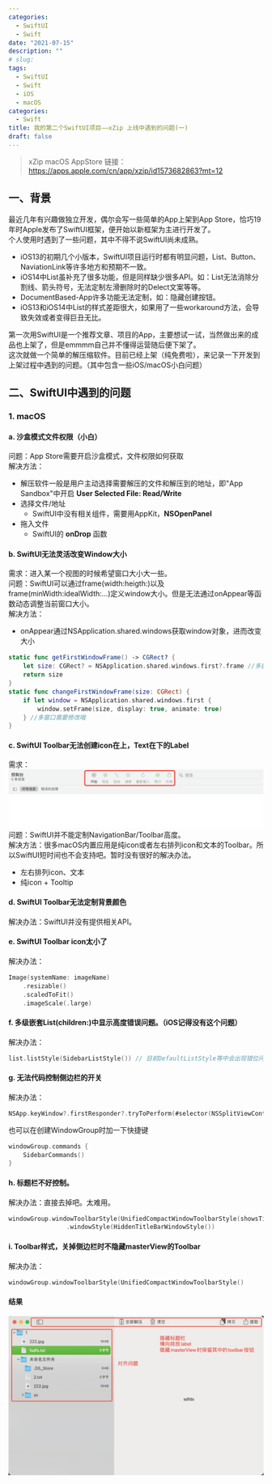 ```yaml
---
categories:
  - SwiftUI
  - Swift
date: "2021-07-15"
description: ""
# slug: 
tags:
  - SwiftUI
  - Swift
  - iOS
  - macOS
categories:
  - Swift
title: 我的第二个SwiftUI项目——xZip 上线中遇到的问题(一)
draft: false
---
```

> xZip macOS AppStore 链接：https://apps.apple.com/cn/app/xzip/id1573682863?mt=12
## 一、背景
最近几年有兴趣做独立开发，偶尔会写一些简单的App上架到App Store，恰巧19年时Apple发布了SwiftUI框架，便开始以新框架为主进行开发了。  
个人使用时遇到了一些问题，其中不得不说SwiftUI尚未成熟。
- iOS13的初期几个小版本，SwiftUI项目运行时都有明显问题，List、Button、NaviationLink等许多地方和预期不一致。
- iOS14中List虽补充了很多功能，但是同样缺少很多API。如：List无法消除分割线、箭头符号，无法定制左滑删除时的Delect文案等等。
- DocumentBased-App许多功能无法定制，如：隐藏创建按钮。  
- iOS13和iOS14中List的样式差距很大，如果用了一些workaround方法，会导致失效或者变得巨丑无比。

第一次用SwiftUI是一个推荐文章、项目的App，主要想试一试，当然做出来的成品也上架了，但是emmmm自己并不懂得运营随后便下架了。  
这次就做一个简单的解压缩软件。目前已经上架（纯免费啦），来记录一下开发到上架过程中遇到的问题。（其中包含一些iOS/macOS小白问题）

## 二、SwiftUI中遇到的问题
### 1. macOS
#### a. 沙盒模式文件权限（小白）
问题：App Store需要开启沙盒模式，文件权限如何获取  
解决方法：
- 解压软件一般是用户主动选择需要解压的文件和解压到的地址，即"App Sandbox"中开启 __User Selected File: Read/Write__
- 选择文件/地址
  - SwiftUI中没有相关组件，需要用AppKit，__NSOpenPanel__
- 拖入文件
  - SwiftUI的 __onDrop__ 函数

#### b. SwiftUI无法灵活改变Window大小
需求：进入某一个视图的时候希望窗口大小大一些。  
问题：SwiftUI可以通过frame(width:heigth:)以及frame(minWidth:idealWidth:...)定义window大小。但是无法通过onAppear等函数动态调整当前窗口大小。  
解决方法：
- onAppear通过NSApplication.shared.windows获取window对象，进而改变大小
```swift
static func getFirstWindowFrame() -> CGRect? {
    let size: CGRect? = NSApplication.shared.windows.first?.frame //多窗口需要修改哦
    return size
}
static func changeFirstWindowFrame(size: CGRect) {
    if let window = NSApplication.shared.windows.first {
        window.setFrame(size, display: true, animate: true)
    } //多窗口需要修改哦
}
```

#### c. SwiftUI Toolbar无法创建icon在上，Text在下的Label
需求：
![toolbar](/images/toolbar1.jpg)  
问题：SwiftUI并不能定制NavigationBar/Toolbar高度。  
解决方法：很多macOS内置应用是纯icon或者左右排列icon和文本的Toolbar。所以SwiftUI短时间也不会支持吧。暂时没有很好的解决办法。
- 左右排列icon、文本
- 纯icon + Tooltip
  
#### d. SwiftUI Toolbar无法定制背景颜色
解决办法：SwiftUI并没有提供相关API。

#### e. SwiftUI Toolbar icon太小了
解决办法：
```swift
Image(systemName: imageName)
    .resizable()
    .scaledToFit()
    .imageScale(.large)
```

#### f. 多级嵌套List(children:)中显示高度错误问题。（iOS记得没有这个问题）
解决办法：
```swift
list.listStyle(SidebarListStyle()) // 目前DefaultListStyle等中会出现错位问题。但是SidebarListStyle没问题
```

#### g. 无法代码控制侧边栏的开关
解决办法：
```swift
NSApp.keyWindow?.firstResponder?.tryToPerform(#selector(NSSplitViewController.toggleSidebar(_:)), with: nil) // 多窗口的需要注意哦
```
也可以在创建WindowGroup时加一下快捷键
```swift
windowGroup.commands {
    SidebarCommands()
}
```

#### h. 标题栏不好控制。
解决办法：直接去掉吧。太难用。
```swift
windowGroup.windowToolbarStyle(UnifiedCompactWindowToolbarStyle(showsTitle: false)) // 根据情况选择toolbarStyle
                .windowStyle(HiddenTitleBarWindowStyle())
```
#### i. Toolbar样式，关掉侧边栏时不隐藏masterView的Toolbar
解决办法：
```swift
windowGroup.windowToolbarStyle(UnifiedCompactWindowToolbarStyle()
```

#### 结果
![xZip-preview](/images/xZip-preview.jpg)